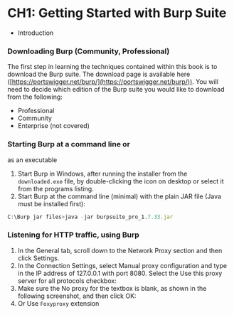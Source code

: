# CH1: Getting Started with Burp Suite

- Introduction

### Downloading Burp (Community, Professional)

The first step in learning the techniques contained within this book is to
download the Burp suite. The download page is available here
([https://portswigger.net/burp/](https://portswigger.net/burp/)). You will need to decide which edition of the Burp
suite you would like to download from the following:

- Professional
- Community
- Enterprise (not covered)

### Starting Burp at a command line or
as an executable

1. Start Burp in Windows, after running the installer from the `downloaded.exe` file, by double-clicking the icon on desktop or select it from the programs listing.
2. Start Burp at the command line (minimal) with the plain JAR file (Java
must be installed first): 

```jsx
C:\Burp jar files>java -jar burpsuite_pro_1.7.33.jar
```

### Listening for HTTP traffic, using Burp

1. In the General tab, scroll down to the Network Proxy section and then click
Settings.
2. In the Connection Settings, select Manual proxy configuration and type in
the IP address of 127.0.0.1 with port 8080. Select the Use this proxy server
for all protocols checkbox:
3. Make sure the No proxy for the textbox is blank, as shown in the following
screenshot, and then click OK:
4. Or Use `Foxyproxy` extension
